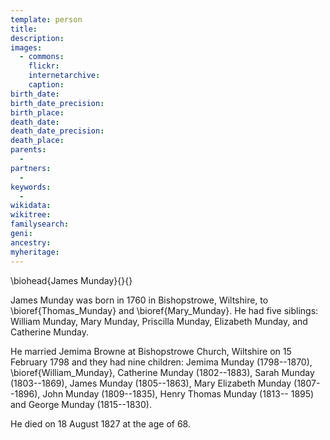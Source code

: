 ```yaml
---
template: person
title:
description:
images:
  - commons: 
    flickr: 
    internetarchive: 
    caption: 
birth_date: 
birth_date_precision: 
birth_place: 
death_date: 
death_date_precision: 
death_place: 
parents:
  - 
partners:
  - 
keywords:
  - 
wikidata: 
wikitree: 
familysearch: 
geni: 
ancestry: 
myheritage: 
---
```

\biohead{James Munday}{}{}

James Munday was born in 1760 in Bishopstrowe, Wiltshire, to \bioref{Thomas_Munday} and \bioref{Mary_Munday}.
He had five siblings:
William Munday, Mary Munday, Priscilla Munday, Elizabeth Munday, and Catherine Munday.

He married Jemima Browne at Bishopstrowe Church, Wiltshire on 15 February 1798 and they had nine children: Jemima Munday (1798--1870), \bioref{William_Munday},
Catherine Munday (1802--1883), Sarah Munday (1803--1869),
James Munday (1805--1863), Mary Elizabeth Munday (1807--1896), John Munday (1809--1835), Henry Thomas Munday (1813-- 1895) and George Munday (1815--1830).

He died on 18 August 1827 at the age of 68.

